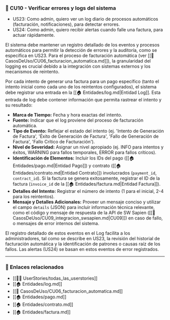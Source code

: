### 🔸 CU10 - Verificar errores y logs del sistema

- US23: Como admin, quiero ver un log diario de procesos automáticos (facturación, notificaciones), para detectar errores.
- US24: Como admin, quiero recibir alertas cuando falle una factura, para actuar rápidamente.

El sistema debe mantener un registro detallado de los eventos y procesos automáticos para permitir la detección de errores y la auditoría, como se especifica en US23. Para el proceso de facturación automática (ver [[📄 CasosDeUso/CU06_facturacion_automatica.md]]), la granularidad del logging es crucial debido a la integración con sistemas externos y los mecanismos de reintento.

Por cada intento de generar una factura para un pago específico (tanto el intento inicial como cada uno de los reintentos configurados), el sistema debe registrar una entrada en la [[🏠 Entidades/log.md|Entidad Log]]. Esta entrada de log debe contener información que permita rastrear el intento y su resultado:

*   **Marca de Tiempo:** Fecha y hora exactas del intento.
*   **Fuente:** Indicar que el log proviene del proceso de facturación automática.
*   **Tipo de Evento:** Reflejar el estado del intento (ej. 'Intento de Generación de Factura', 'Éxito de Generación de Factura', 'Fallo de Generación de Factura', 'Fallo Crítico de Facturación').
*   **Nivel de Severidad:** Asignar un nivel apropiado (ej. INFO para intentos y éxitos, WARNING para fallos temporales, ERROR para fallos críticos).
*   **Identificación de Elementos:** Incluir los IDs del pago ([[🏠 Entidades/pago.md|Entidad Pago]]) y contrato ([[🏠 Entidades/contrato.md|Entidad Contrato]]) involucrados (`payment_id`, `contract_id`). Si la factura se genera exitosamente, registrar el ID de la factura (`invoice_id` de la [[🏠 Entidades/factura.md|Entidad Factura]]).
*   **Detalles del Intento:** Registrar el número de intento (1 para el inicial, 2-4 para los reintentos).
*   **Mensaje y Detalles Adicionales:** Proveer un mensaje conciso y utilizar el campo `details` (JSON) para incluir información técnica relevante, como el código y mensaje de respuesta de la API de SW Sapien ([[📄 CasosDeUso/CU09_integracion_swsapien.md|CU09]]) en caso de fallo, o mensajes de error internos del sistema.

El registro detallado de estos eventos en el Log facilita a los administradores, tal como se describe en US23, la revisión del historial de facturación automática y la identificación de patrones o causas raíz de los fallos. Las alertas (US24) se basan en estos eventos de error registrados.

---

### 📎 Enlaces relacionados
- [[🧑‍💻 UserStories/todas_las_userstories]]
- [[🏠 Entidades/log.md]]
- [[📄 CasosDeUso/CU06_facturacion_automatica.md]]
- [[🏠 Entidades/pago.md]]
- [[🏠 Entidades/contrato.md]]
- [[🏠 Entidades/factura.md]]